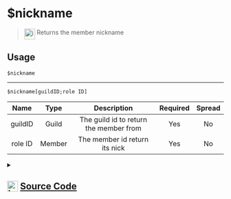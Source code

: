 # $nickname
> <img align="top" src="https://upload.wikimedia.org/wikipedia/commons/thumb/e/e4/Infobox_info_icon.svg/160px-Infobox_info_icon.svg.png?20150409153300" alt="image" width="25" height="auto"> Returns the member nickname
## Usage
```
$nickname
```
---
```
$nickname[guildID;role ID]
```
| Name | Type | Description | Required | Spread
| :---: | :---: | :---: | :---: | :---: |
guildID | Guild | The guild id to return the member from | Yes | No
role ID | Member | The member id return its nick | Yes | No
<details>
<summary>
    
## <img align="top" src="https://cdn4.iconfinder.com/data/icons/iconsimple-logotypes/512/github-512.png" alt="image" width="25" height="auto">  [Source Code](https://github.com/tryforge/ForgeScript-V2/blob/main/src/native/nickname.ts)
    
</summary>
    
```ts
import { ArgType, NativeFunction, Return } from "../structures"

export default new NativeFunction({
    name: "$nickname",
    description: "Returns the member nickname",
    brackets: false,
    unwrap: true,
    args: [
        {
            
            name: "guildID",
            description: "The guild id to return the member from",
            rest: false,
            type: ArgType.Guild,
            required: true
        },
        {
            name: "role ID",
            description: "The member id return its nick",
            rest: false,
            type: ArgType.Member,
            pointer: 0,
            required: true
        }
    ],
    execute(ctx, [ guild, member ]) {
        return Return.success(
            (member ?? ctx.member)?.nickname
        )
    }
})
```
    
</details>